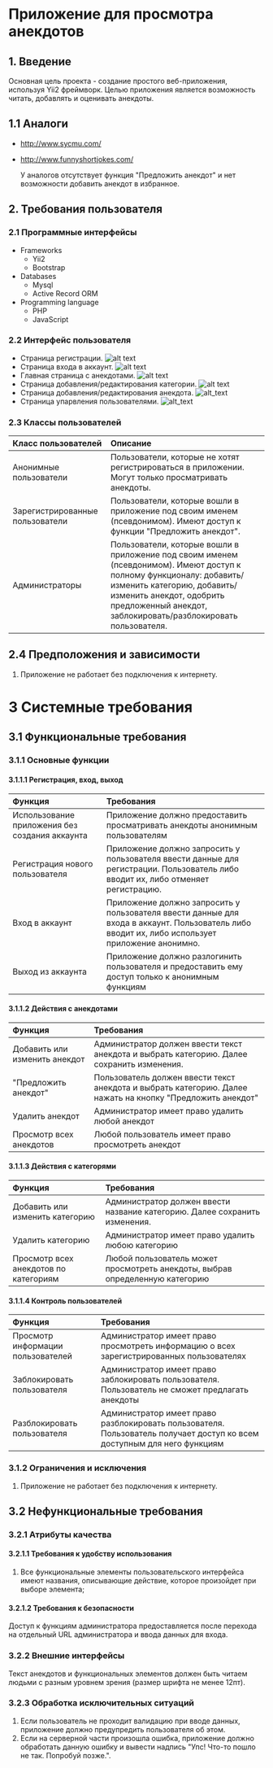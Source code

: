 # Приложение для просмотра анекдотов
## 1. Введение
Основная цель проекта - создание простого веб-приложения, используя Yii2 фреймворк. Целью приложения является возможность читать, добавлять и оценивать анекдоты.
## 1.1 Аналоги
- http://www.sycmu.com/
- http://www.funnyshortjokes.com/

    У аналогов отсутствует функция "Предложить анекдот" и нет возможности добавить анекдот в избранное.

## 2. Требования пользователя
### 2.1 Программные интерфейсы
* Frameworks
  * Yii2
  * Bootstrap
* Databases
  * Mysql
  * Active Record ORM
* Programming language
  * PHP
  * JavaScript
### 2.2 Интерфейс пользователя
* Страница регистрации.
![alt text](https://github.com/graschik/ViewingJokes/blob/master/Mockups/Sign_up.png)
* Страница входа в аккаунт.
![alt text](https://github.com/graschik/ViewingJokes/blob/master/Mockups/Sign_in.png)
* Главная страница с анекдотами.
![alt text](https://github.com/graschik/ViewingJokes/blob/master/Mockups/Main_page.png)
* Страница добавления/редактирования категории.
![alt text](https://github.com/graschik/ViewingJokes/blob/master/Mockups/Edit_category.png)
* Страница добавления/редактирования анекдота.
![alt_text](https://github.com/graschik/ViewingJokes/blob/master/Mockups/Edit_joke.png)
* Страница упарвления пользователями.
![alt_text](https://github.com/graschik/ViewingJokes/blob/master/Mockups/User_control.png)

### 2.3 Классы пользователей

| Класс пользователей | Описание |
|:---|:---|
| Анонимные пользователи | Пользователи, которые не хотят регистрироваться в приложении. Могут только просматривать анекдоты. |
| Зарегистрированные пользователи | Пользователи, которые вошли в приложение под своим именем (псевдонимом). Имеют доступ к функции "Предложить анекдот". |
| Администраторы | Пользователи, которые вошли в приложение под своим именем (псевдонимом). Имеют доступ к полному функционалу: добавить/изменить категорию, добавить/изменить анекдот, одобрить предложенный анекдот, заблокировать/разблокировать пользователя. |

## 2.4 Предположения и зависимости

1. Приложение не работает без подключения к интернету.

# 3 Системные требования


## 3.1 Функциональные требования


### 3.1.1 Основные функции

#### 3.1.1.1 Регистрация, вход, выход
| Функция | Требования | 
|:---|:---|
| Использование приложения без создания аккаунта | Приложение должно предоставить просматривать анекдоты анонимным пользователям |
| Регистрация нового пользователя | Приложение должно запросить у пользователя ввести данные для регистрации. Пользователь либо вводит их, либо отменяет регистрацию. |
| Вход в аккаунт | Приложение должно запросить у пользователя ввести данные для входа в аккаунт. Пользователь либо вводит их, либо использует приложение анонимно. |
| Выход из аккаунта | Приложение должно разлогинить пользователя и предоставить ему доступ только к анонимным функциям  


#### 3.1.1.2 Действия с анекдотами

| Функция | Требования | 
|:---|:---|
| Добавить или изменить анекдот | Администратор должен ввести текст анекдота и выбрать категорию. Далее сохранить изменения.
| "Предложить анекдот" | Пользователь должен ввести текст анекдота и выбрать категорию. Далее нажать на кнопку "Предложить анекдот"
| Удалить анекдот | Администратор имеет право удалить любой анекдот
| Просмотр всех анекдотов | Любой пользователь имеет право просмотреть анекдот


#### 3.1.1.3 Действия с категорями

| Функция | Требования | 
|:---|:---|
| Добавить или изменить категорию | Администратор должен ввести название категорию. Далее сохранить изменения.
| Удалить категорию | Администратор имеет право удалить любою категорию
| Просмотр всех анекдотов по категориям | Любой пользователь может просмотреть анекдоты, выбрав определенную категорию


#### 3.1.1.4 Контроль пользователей

| Функция | Требования | 
|:---|:---|
| Просмотр информации пользователей | Администратор имеет право просмотреть информацию о всех зарегистрированных пользователях
| Заблокировать пользователя | Администратор имеет право заблокировать пользователя. Пользователь не сможет предлагать анекдоты
| Разблокировать пользователя | Администратор имеет право разблокировать пользователя. Пользователь получает доступ ко всем доступным для него функциям


### 3.1.2 Ограничения и исключения
1. Приложение не работает без подключения к интернету.


## 3.2 Нефункциональные требования
### 3.2.1 Атрибуты качества
#### 3.2.1.1 Требования к удобству использования
1. Все функциональные элементы пользовательского интерфейса имеют названия, описывающие действие, которое произойдет при выборе элемента;


#### 3.2.1.2 Требования к безопасности
Доступ к функциям администратора предоставляется после перехода на отдельный URL администратора и ввода данных для входа.


### 3.2.2 Внешние интерфейсы
Текст анекдотов и функциональных элементов должен быть читаем людьми с разным уровнем зрения (размер шрифта не менее 12пт).

### 3.2.3 Обработка исключительных ситуаций
1. Если пользователь не проходит валидацию при вводе данных, приложение должно предупредить пользователя об этом.
2. Если на серверной части произошла ошибка, приложение должно обработать данную ошибку и вывести надпись "Упс! Что-то пошло не так. Попробуй позже.".
